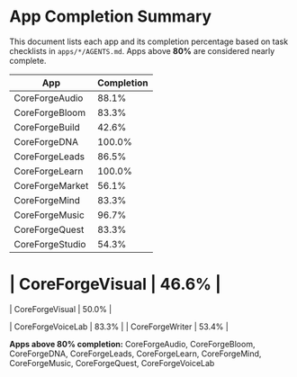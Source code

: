 # App Completion Summary

This document lists each app and its completion percentage based on task checklists in `apps/*/AGENTS.md`. Apps above **80%** are considered nearly complete.

| App | Completion |
|-----|------------|
| CoreForgeAudio | 88.1% |
| CoreForgeBloom | 83.3% |
| CoreForgeBuild | 42.6% |
| CoreForgeDNA | 100.0% |
| CoreForgeLeads | 86.5% |
| CoreForgeLearn | 100.0% |
| CoreForgeMarket | 56.1% |
| CoreForgeMind | 83.3% |
| CoreForgeMusic | 96.7% |
| CoreForgeQuest | 83.3% |
| CoreForgeStudio | 54.3% |

| CoreForgeVisual | 46.6% |
=======
| CoreForgeVisual | 50.0% |

| CoreForgeVoiceLab | 83.3% |
| CoreForgeWriter | 53.4% |

**Apps above 80% completion:** CoreForgeAudio, CoreForgeBloom, CoreForgeDNA, CoreForgeLeads, CoreForgeLearn, CoreForgeMind, CoreForgeMusic, CoreForgeQuest, CoreForgeVoiceLab
